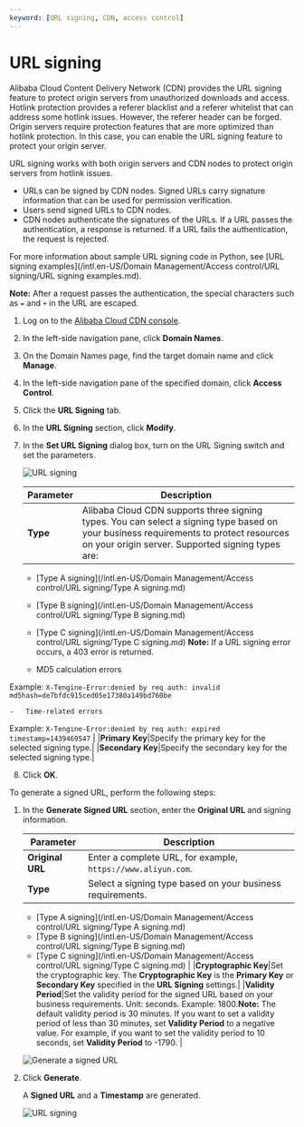 ```yaml
---
keyword: [URL signing, CDN, access control]
---
```


# URL signing

Alibaba Cloud Content Delivery Network \(CDN\) provides the URL signing feature to protect origin servers from unauthorized downloads and access. Hotlink protection provides a referer blacklist and a referer whitelist that can address some hotlink issues. However, the referer header can be forged. Origin servers require protection features that are more optimized than hotlink protection. In this case, you can enable the URL signing feature to protect your origin server.

URL signing works with both origin servers and CDN nodes to protect origin servers from hotlink issues.

-   URLs can be signed by CDN nodes. Signed URLs carry signature information that can be used for permission verification.
-   Users send signed URLs to CDN nodes.
-   CDN nodes authenticate the signatures of the URLs. If a URL passes the authentication, a response is returned. If a URL fails the authentication, the request is rejected.

For more information about sample URL signing code in Python, see [URL signing examples](/intl.en-US/Domain Management/Access control/URL signing/URL signing examples.md).

**Note:** After a request passes the authentication, the special characters such as `=` and `+` in the URL are escaped.

1.  Log on to the [Alibaba Cloud CDN console](https://cdn.console.aliyun.com).

2.  In the left-side navigation pane, click **Domain Names**.

3.  On the Domain Names page, find the target domain name and click **Manage**.

4.  In the left-side navigation pane of the specified domain, click **Access Control**.

5.  Click the **URL Signing** tab.

6.  In the **URL Signing** section, click **Modify**.

7.  In the **Set URL Signing** dialog box, turn on the URL Signing switch and set the parameters.

    ![URL signing](https://static-aliyun-doc.oss-accelerate.aliyuncs.com/assets/img/en-US/1752286061/p64280.png)

    |Parameter|Description|
    |---------|-----------|
    |**Type**|Alibaba Cloud CDN supports three signing types. You can select a signing type based on your business requirements to protect resources on your origin server. Supported signing types are:

    -   [Type A signing](/intl.en-US/Domain Management/Access control/URL signing/Type A signing.md)
    -   [Type B signing](/intl.en-US/Domain Management/Access control/URL signing/Type B signing.md)
    -   [Type C signing](/intl.en-US/Domain Management/Access control/URL signing/Type C signing.md)
**Note:** If a URL signing error occurs, a 403 error is returned.

    -   MD5 calculation errors

Example: `X-Tengine-Error:denied by req auth: invalid md5hash=de7bfdc915ced05e17380a149bd760be`

    -   Time-related errors

Example: `X-Tengine-Error:denied by req auth: expired timestamp=1439469547` |
    |**Primary Key**|Specify the primary key for the selected signing type.|
    |**Secondary Key**|Specify the secondary key for the selected signing type.|

8.  Click **OK**.


To generate a signed URL, perform the following steps:

1.  In the **Generate Signed URL** section, enter the **Original URL** and signing information.

    |Parameter|Description|
    |---------|-----------|
    |**Original URL**|Enter a complete URL, for example, `https://www.aliyun.com`.|
    |**Type**|Select a signing type based on your business requirements.

    -   [Type A signing](/intl.en-US/Domain Management/Access control/URL signing/Type A signing.md)
    -   [Type B signing](/intl.en-US/Domain Management/Access control/URL signing/Type B signing.md)
    -   [Type C signing](/intl.en-US/Domain Management/Access control/URL signing/Type C signing.md) |
    |**Cryptographic Key**|Set the cryptographic key. The **Cryptographic Key** is the **Primary Key** or **Secondary Key** specified in the **URL Signing** settings.|
    |**Validity Period**|Set the validity period for the signed URL based on your business requirements. Unit: seconds. Example: 1800.**Note:** The default validity period is 30 minutes. If you want to set a validity period of less than 30 minutes, set **Validity Period** to a negative value. For example, if you want to set the validity period to 10 seconds, set **Validity Period** to -1790. |

    ![Generate a signed URL](https://static-aliyun-doc.oss-accelerate.aliyuncs.com/assets/img/en-US/1752286061/p64282.png)

2.  Click **Generate**.

    A **Signed URL** and a **Timestamp** are generated.

    ![URL signing](https://static-aliyun-doc.oss-accelerate.aliyuncs.com/assets/img/15390/156661458050938_en-US.png)


